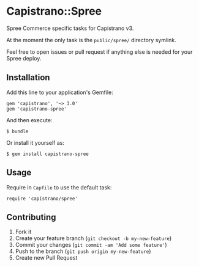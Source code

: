 # Capistrano::Spree

Spree Commerce specific tasks for Capistrano v3.

At the moment the only task is the ```public/spree/``` directory symlink.

Feel free to open issues or pull request if anything else is needed for your Spree deploy.

## Installation

Add this line to your application's Gemfile:

    gem 'capistrano', '~> 3.0'
    gem 'capistrano-spree'

And then execute:

    $ bundle

Or install it yourself as:

    $ gem install capistrano-spree

## Usage

Require in `Capfile` to use the default task:

    require 'capistrano/spree'

## Contributing

1. Fork it
2. Create your feature branch (`git checkout -b my-new-feature`)
3. Commit your changes (`git commit -am 'Add some feature'`)
4. Push to the branch (`git push origin my-new-feature`)
5. Create new Pull Request
